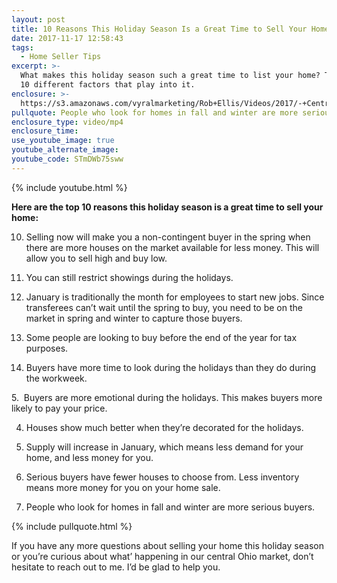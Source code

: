 ```yaml
---
layout: post
title: 10 Reasons This Holiday Season Is a Great Time to Sell Your Home
date: 2017-11-17 12:58:43
tags:
  - Home Seller Tips
excerpt: >-
  What makes this holiday season such a great time to list your home? There are
  10 different factors that play into it.
enclosure: >-
  https://s3.amazonaws.com/vyralmarketing/Rob+Ellis/Videos/2017/-+Central+Ohio+Real+Estate+Agent.mp4
pullquote: People who look for homes in fall and winter are more serious buyers.
enclosure_type: video/mp4
enclosure_time:
use_youtube_image: true
youtube_alternate_image:
youtube_code: STmDWb75sww
---
```



{% include youtube.html %}

**Here are the top 10 reasons this holiday season is a great time to sell your home:**

10. Selling now will make you a non-contingent buyer in the spring when there are more houses on the market available for less money. This will allow you to sell high and buy low.&nbsp;

9. You can still restrict showings during the holidays.

8. January is traditionally the month for employees to start new jobs. Since transferees can’t wait until the spring to buy, you need to be on the market in spring and winter to capture those buyers.&nbsp;

7. Some people are looking to buy before the end of the year for tax purposes.

6. Buyers have more time to look during the holidays than they do during the workweek.&nbsp;

5.&nbsp; Buyers are more emotional during the holidays. This makes buyers more likely to pay your price.

4. Houses show much better when they’re decorated for the holidays.&nbsp;

3. Supply will increase in January, which means less demand for your home, and less money for you.&nbsp;

2. Serious buyers have fewer houses to choose from. Less inventory means more money for you on your home sale.

1. People who look for homes in fall and winter are more serious buyers.&nbsp;

{% include pullquote.html %}

If you have any more questions about selling your home this holiday season or you’re curious about what’ happening in our central Ohio market, don’t hesitate to reach out to me. I’d be glad to help you.&nbsp;<br>&nbsp;